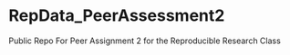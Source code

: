 RepData_PeerAssessment2
=======================

Public Repo For Peer Assignment 2 for the Reproducible Research Class
